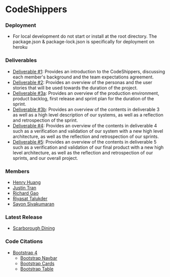 # CodeShippers

### Deployment
- For local development do not start or install at the root directory. The package.json & package-lock.json is specifically for deployment on heroku

### Deliverables

- [Deliverable #1](deliverables/CSCC01_Team03_Deliverable01.pdf): Provides an introduction to the CodeShippers, discussing each member's background and the team expectations agreement.
- [Deliverable #2](deliverables/CSCC01_Team03_Deliverable02.pdf): Provides an overview of the personas and the user stories that will be used towards the duration of the project.
- [Deliverable #3a](deliverables/CSCC01_Team03_Deliverable03.pdf): Provides an overview of the production environment, product backlog, first release and sprint plan for the duration of the sprint.
- [Deliverable #3b](deliverables/CSCC01_Team03_Deliverable3b.pdf): Provides an overview of the contents in deliverable 3 as well as a high level description of our systems, as well as a reflection and retrospection of the sprint.
- [Deliverable #4](deliverables/CSCC01_Team03_Deliverable4.pdf): Provides an overview of the contents in deliverable 4 such as a verification and validation of our system with a new high level architecture, as well as the reflection and retrospection of our sprints.
- [Deliverable #5](deliverables/CSCC01_Team03_Deliverable05.pdf): Provides an overview of the contents in deliverable 5 such as a verification and validation of our final product with a new high level architecture, as well as the reflection and retrospection of our sprints, and our overall project.
### Members

- [Henry Huang](https://github.com/henryhhuang)
- [Justin Tran](https://github.com/DapperQuokka)
- [Richard Gao](https://github.com/Specttt)
- [Riyasat Talukder](https://github.com/RiyasatTalukder)
- [Sayon Sivakumaran](https://github.com/sayonsivakumaran)

### Latest Release

- [Scarborough Dining](https://scarborough-dining.herokuapp.com/#/)

### Code Citations

- [Bootstrap 4](https://getbootstrap.com/docs/4.0/getting-started/introduction/)
    - [Bootstrap Navbar](https://getbootstrap.com/docs/4.0/components/navbar/)
    - [Bootstrap Cards](https://getbootstrap.com/docs/4.0/components/card/)
    - [Bootstrap Table](https://getbootstrap.com/docs/4.0/content/tables/)